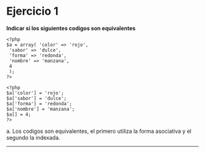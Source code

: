 # Ejercicio 1

**Indicar si los siguientes codigos son equivalentes**

```
<?php
$a = array( 'color' => 'rojo',
 'sabor' => 'dulce',
 'forma' => 'redonda',
 'nombre' => 'manzana',
 4
 );
?>
```

```
<?php
$a['color'] = 'rojo';
$a['sabor'] = 'dulce';
$a['forma'] = 'redonda';
$a['nombre'] = 'manzana';
$a[] = 4;
?>
```

a. Los codigos son equivalentes, el primero utiliza la forma asociativa y el segundo la indexada.

___


